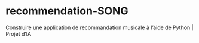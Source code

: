 # recommendation-SONG
Construire une application de recommandation musicale à l’aide de           Python | Projet d’IA
